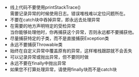 * 线上代码不要使用printStackTrace()  
  需要记录异常的时候使用日志。错误堆栈难以定位问题所在。  
* 不要在catch块中吞掉异常，即永远去处理异常  
* 在需要的地方声明特定的受检异常  
  当你能够处理他时，你再捕获这个异常，否则永远都不要捕获他。  
* 尽量捕获特定的子类，而不是直接捕获Exception类  
* 永远不要捕获Throwable类
* 始终在自定义异常中覆盖原有的异常，这样堆栈跟踪就不会丢失
* 可以记录异常或抛出异常，但不要同时做
* 永远不要在finally中抛出异常
* 如果您不打算处理异常，请使用finally块而不是catch块